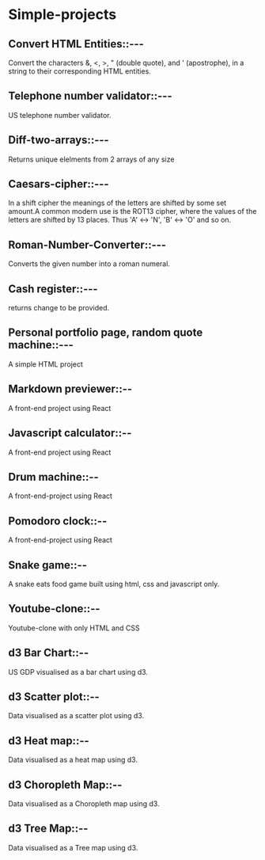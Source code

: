# Simple-projects  

## Convert HTML Entities::---
Convert the characters &, <, >, " (double quote), and ' (apostrophe), in a string to their corresponding HTML entities.
## Telephone number validator::---
US telephone number validator. 
## Diff-two-arrays::---
Returns unique elelments from 2 arrays of any size
## Caesars-cipher::---
In a shift cipher the meanings of the letters are shifted by some set amount.A common modern use is the ROT13 cipher, where the values of the letters are shifted by 13 places. Thus 'A' ↔ 'N', 'B' ↔ 'O' and so on.  
## Roman-Number-Converter::---  
Converts the given number into a roman numeral.
## Cash register::---
returns change to be provided.
## Personal portfolio page, random quote machine::---
A simple HTML project
## Markdown previewer::--
A front-end project using React
## Javascript calculator::--
A front-end project using React
## Drum machine::--
A front-end-project using React
## Pomodoro clock::--
A front-end-project using React
## Snake game::--
A snake eats food game built using html, css and javascript only.  
## Youtube-clone::--  
Youtube-clone with only HTML and CSS  
## d3 Bar Chart::--  
US GDP visualised as a bar chart using d3.
## d3 Scatter plot::--  
Data visualised as a scatter plot using d3.
## d3 Heat map::--  
Data visualised as a heat map using d3.  
## d3 Choropleth Map::--  
Data visualised as a Choropleth map using d3.  
## d3 Tree Map::--  
Data visualised as a Tree map using d3.
